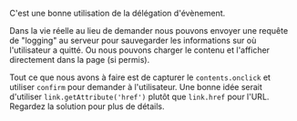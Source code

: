 C'est une bonne utilisation de la délégation d'évènement.

Dans la vie réelle au lieu de demander nous pouvons envoyer une requête de "logging" au serveur pour sauvegarder les informations sur où l'utilisateur a quitté.
Ou nous pouvons charger le contenu et l'afficher directement dans la page (si permis).

Tout ce que nous avons à faire est de capturer le `contents.onclick` et utiliser `confirm` pour demander à l'utilisateur.
Une bonne idée serait d'utiliser `link.getAttribute('href')` plutôt que `link.href` pour l'URL.
Regardez la solution pour plus de détails.
